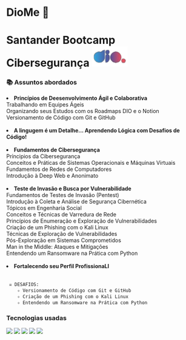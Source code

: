 # DioMe 💜

<div>
<h1> Santander Bootcamp Cibersegurança   <img src="assets/DioMe.png">  </h1>
</div>

<div>
<h3> 📚 Assuntos abordados </h3>

<li> <b> Princípios de Deesenvolvimento Ágil e Colaborativa </b> </li>
Trabalhando em Equipes Ágeis</br>
Organizando seus Estudos com os Roadmaps DIO e o Notion </br>
Versionamento de Código com Git e GitHub </br>
</br>

<li><b> A lingugem é um Detalhe... Aprendendo Lógica com Desafios de Código! </b> </li>
</br>

<li> <b>Fundamentos de Cibersegurança </b> </li>
Príncipios da Cibersegurança </br>
Conceitos e Práticas de Sistemas Operacionais e Máquinas Virtuais </br>
Fundamentos de Redes de Computadores </br>
Introdução à Deep Web e Anonimato </br>
</br>

<li><b> Teste de Invasão e Busca por Vulnerabilidade </b> </li>
Fundamentos de Testes de Invasão (Pentest) </br>
Introdução à Coleta e Análise de Segurança Cibernética </br>
Tópicos em Engenharia Social </br>
Conceitos e Técnicas de Varredura de Rede </br>
Princípios de Enumeração e Exploração de Vulnerabilidades </br>
Criação de um Phishing com o Kali Linux </br>
Técnicas de Exploração de Vulnerabilidades </br>
Pós-Exploração em Sistemas Comprometidos </br>
Man in the Middle: Ataques e Mitigações </br>
Entendendo um Ransomware na Prática com Python </br>
</br>

<li><b> Fortalecendo seu Perfil ProfissionaLl </b></li>
</div>
</br>

```
 ☠️ DESAFIOS: 
    ✧ Versionamento de Código com Git e GitHub 
    ✧ Criação de um Phishing com o Kali Linux 
    ✧ Entendendo um Ransomware na Prática com Python 
```
<div>
<h3> Tecnologias usadas </h3>
<img src="https://img.shields.io/badge/Kali_Linux-557C94?style=for-the-badge&logo=kali-linux&logoColor=white"> 
<img src="https://img.shields.io/badge/GIT-E44C30?style=for-the-badge&logo=git&logoColor=white"/> 
<img src="https://img.shields.io/badge/GitHub-100000?style=for-the-badge&logo=github&logoColor=white"/>
<img src="https://img.shields.io/badge/LinkedIn-0077B5?style=for-the-badge&logo=linkedin&logoColor=white"/>  
<img src="https://img.shields.io/badge/python-3670A0?style=for-the-badge&logo=python&logoColor=ffdd54"/> 
</div>
